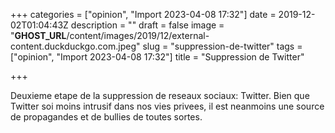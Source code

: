 +++
categories = ["opinion", "Import 2023-04-08 17:32"]
date = 2019-12-02T01:04:43Z
description = ""
draft = false
image = "__GHOST_URL__/content/images/2019/12/external-content.duckduckgo.com.jpeg"
slug = "suppression-de-twitter"
tags = ["opinion", "Import 2023-04-08 17:32"]
title = "Suppression de Twitter"

+++


Deuxieme etape de la suppression de reseaux sociaux: Twitter. Bien que Twitter soi moins intrusif dans nos vies privees, il est neanmoins une source de propagandes et de bullies de toutes sortes.


